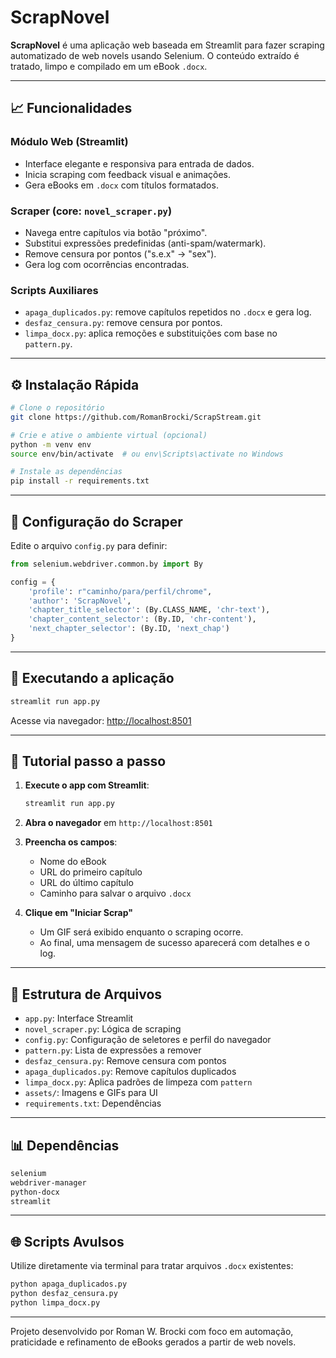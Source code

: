 # ScrapNovel

**ScrapNovel** é uma aplicação web baseada em Streamlit para fazer scraping automatizado de web novels usando Selenium. O conteúdo extraído é tratado, limpo e compilado em um eBook `.docx`.

---

## 📈 Funcionalidades

### Módulo Web (Streamlit)

* Interface elegante e responsiva para entrada de dados.
* Inicia scraping com feedback visual e animações.
* Gera eBooks em `.docx` com títulos formatados.

### Scraper (core: `novel_scraper.py`)

* Navega entre capítulos via botão "próximo".
* Substitui expressões predefinidas (anti-spam/watermark).
* Remove censura por pontos ("s.e.x" → "sex").
* Gera log com ocorrências encontradas.

### Scripts Auxiliares

* `apaga_duplicados.py`: remove capítulos repetidos no `.docx` e gera log.
* `desfaz_censura.py`: remove censura por pontos.
* `limpa_docx.py`: aplica remoções e substituições com base no `pattern.py`.

---

## ⚙️ Instalação Rápida

```bash
# Clone o repositório
git clone https://github.com/RomanBrocki/ScrapStream.git

# Crie e ative o ambiente virtual (opcional)
python -m venv env
source env/bin/activate  # ou env\Scripts\activate no Windows

# Instale as dependências
pip install -r requirements.txt
```

---

## 🔧 Configuração do Scraper

Edite o arquivo `config.py` para definir:

```python
from selenium.webdriver.common.by import By

config = {
    'profile': r"caminho/para/perfil/chrome",
    'author': 'ScrapNovel',
    'chapter_title_selector': (By.CLASS_NAME, 'chr-text'),
    'chapter_content_selector': (By.ID, 'chr-content'),
    'next_chapter_selector': (By.ID, 'next_chap')
}
```

---

## 🚀 Executando a aplicação

```bash
streamlit run app.py
```

Acesse via navegador: [http://localhost:8501](http://localhost:8501)

---

## 🔮 Tutorial passo a passo

1. **Execute o app com Streamlit**:

   ```bash
   streamlit run app.py
   ```

2. **Abra o navegador** em `http://localhost:8501`

3. **Preencha os campos**:

   * Nome do eBook
   * URL do primeiro capítulo
   * URL do último capítulo
   * Caminho para salvar o arquivo `.docx`

4. **Clique em "Iniciar Scrap"**

   * Um GIF será exibido enquanto o scraping ocorre.
   * Ao final, uma mensagem de sucesso aparecerá com detalhes e o log.

---

## 📂 Estrutura de Arquivos

* `app.py`: Interface Streamlit
* `novel_scraper.py`: Lógica de scraping
* `config.py`: Configuração de seletores e perfil do navegador
* `pattern.py`: Lista de expressões a remover
* `desfaz_censura.py`: Remove censura com pontos
* `apaga_duplicados.py`: Remove capítulos duplicados
* `limpa_docx.py`: Aplica padrões de limpeza com `pattern`
* `assets/`: Imagens e GIFs para UI
* `requirements.txt`: Dependências

---

## 📊 Dependências

```txt
selenium
webdriver-manager
python-docx
streamlit
```

---

## 🌐 Scripts Avulsos

Utilize diretamente via terminal para tratar arquivos `.docx` existentes:

```bash
python apaga_duplicados.py
python desfaz_censura.py
python limpa_docx.py
```

---

Projeto desenvolvido por Roman W. Brocki com foco em automação, praticidade e refinamento de eBooks gerados a partir de web novels.
